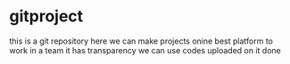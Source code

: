 # gitproject
this is a git repository
here we can make projects onine
best platform to work in a team
it has transparency
we can use codes uploaded on it
done
